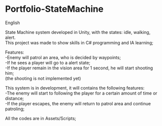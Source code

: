 # Portfolio-StateMachine

English

State Machine system developed in Unity, with the states: idle, walking, alert.  
This project was made to show skills in C# programming and IA learning;  

Features:   
-Enemy will patrol an area, who is decided by waypoints;  
-If he sees a player will go to a alert state;  
-If the player remain in the vision area for 1 second, he will start shooting him;  
(the shooting is not implemented yet)  
    

This system is in development, it will contains the following features:  
-The enemy will  start to following the player for a certain amount of time or distance;    
-If the player escapes, the enemy will return to patrol area and continue patroling;  

All the codes are in Assets/Scripts;
